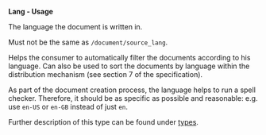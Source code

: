 **Lang - Usage**

The language the document is written in.

Must not be the same as `/document/source_lang`.

Helps the consumer to automatically filter the documents according to his language.
Can also be used to sort the documents by language within the distribution mechanism (see section 7 of the specification).

As part of the document creation process, the language helps to run a spell checker.
Therefore, it should be as specific as possible and reasonable: e.g. use `en-US` or `en-GB` instead of just `en`.

Further description of this type can be found under [types](types/lang-usage.en.md).

